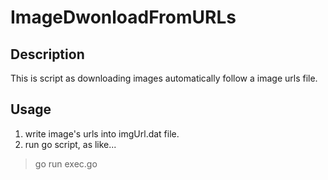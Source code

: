 # ImageDwonloadFromURLs

## Description
This is script as downloading images automatically follow a image urls file.

## Usage
1. write image's urls into imgUrl.dat file.
2. run go script, as like...
> go run exec.go